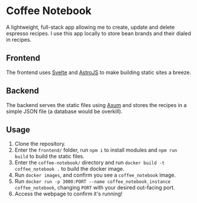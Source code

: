 # Coffee Notebook
A lightweight, full-stack app allowing me to create, update and delete espresso recipes.
I use this app locally to store bean brands and their dialed in recipes.

## Frontend
The frontend uses [Svelte](https://svelte.dev/) and [AstroJS](https://astro.build/) to make building static sites a breeze.

## Backend
The backend serves the static files using [Axum](https://github.com/tokio-rs/axum) and stores the recipes in a simple JSON file (a database would be overkill).

## Usage
1. Clone the repository.
2. Enter the `frontend/` folder, run `npm i` to install modules and `npm run build` to build the static files.
3. Enter the `coffee-notebook/` directory and run `docker build -t coffee_notebook .` to build the docker image.
4. Run `docker images`, and confirm you see a `coffee_notebook` image.
5. Run `docker run -p 3000:PORT --name coffee_notebook_instance coffee_notebook`, changing `PORT` with your desired out-facing port.
6. Access the webpage to confirm it's running!
